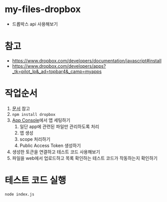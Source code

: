 

# my-files-dropbox
- 드롭박스 api 사용해보기

# 참고
- https://www.dropbox.com/developers/documentation/javascript#install
- https://www.dropbox.com/developers/apps?_tk=pilot_lp&_ad=topbar4&_camp=myapps


# 작업순서
1. [문서](https://www.dropbox.com/developers/documentation/javascript#install) 참고
2. ``npm install dropbox``
3. [App Console](https://www.dropbox.com/developers/apps?_tk=pilot_lp&_ad=topbar4&_camp=myapps)에서 앱 세팅하기
    1. 일단 app에 관련된 파일만 관리하도록 처리
    2. 앱 생성
    3. scope 처리하기
    4. Public Access Token 생성하기
4. 생성한 토큰을 연결하고 테스트 코드 사용해보기
5. 파일을 web에서 업로드하고 목록 확인하는 테스트 코드가 작동하는지 확인하기

# 테스트 코드 실행
``node index.js``